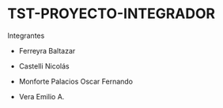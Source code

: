 # TST-PROYECTO-INTEGRADOR

Integrantes

* Ferreyra Baltazar

* Castelli Nicolás 

* Monforte Palacios Oscar Fernando

* Vera Emilio A.
